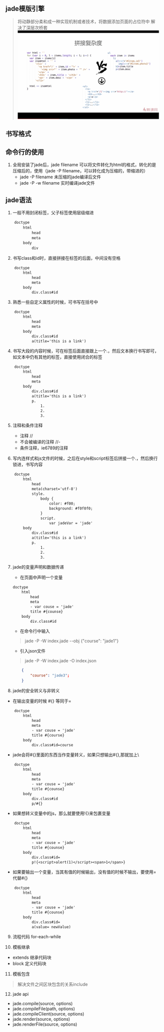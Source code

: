 ## jade模版引擎
> 将动静部分柔和成一种实现机制或者技术，将数据添加页面的占位符中
> 解决了深层次桥套
![](../../image/jade/jade.png)
## 书写格式

## 命令行的使用
1. 全局安装了jade后，jade filename 可以将文件转化为html的格式，转化的是压缩后的，使用（jade -P filename，可以转化成为压缩的，带缩进的）
	+ jade -P filename 未压缩的jade编译后文件
	+ jade -P -w filename 实时编译jade文件

## jade语法
1. 一般不用封闭标签，父子标签使用层级缩进
```html
	doctype
		html
			head
			meta
		body
			div
```
2. 书写class和id时，直接拼接在标签的后面，中间没有空格
```jade
	doctype
		html
			head
			meta
		body
			div.class#id
```
3. 熟悉一些自定义属性的时候，可书写在括号中
```jade
	doctype
		html
			head
			meta
		body
			div.class#id
			a(title='this is a link')
```
4. 书写大段的内容时候，可在标签后面直接跟上一个.，然后文本换行书写即可，如文本中仍有其他的标签，直接使用闭合的标签
```jade
	doctype
		html
			head
			meta
		body
			div.class#id
			a(title='this is a link')
			p.
				1. 
				2.
				3.
```
5. 注释和条件注释
	+ 注释 // 
	+ 不会被编译的注释 //-
	+ 条件注释，ie6789的注释
		<!-- [if IE 8]html(class=ie8)[ end if] -->

6. 写内连样式和js文件的时候，之后在style和script标签后拼接一个.，然后换行锁进，书写内容
```jade
	doctype
		html
			head
			meta(charset='utf-8')
			style.
				body {
					color: #f00;
					background: #f0f0f0;
				}
				script.
					var jadeVar = 'jade'
		body
			div.class#id
			a(title='this is a link')
			p.
				1. 
				2.
				3.
```

7. jade的变量声明和数据传递
	+ 在页面中声明一个变量
	```jade
	doctype
		html
			head
			meta
			- var couse = 'jade'
			title #{counse}
		body
			div.class#id
	```
	+ 在命令行中输入
	> jade -P -W index.jade --obj {"course": "jade1"}
	+ 引入json文件
	> jade -P -W index.jade -O index.json
	```json
		{
			"course": "jade3";
		}
	```

8. jade的安全转义与非转义
+ 在输出变量的时候 #{} 等同于=
```jade
	doctype
		html
			head
			meta
			- var couse = 'jade'
			title #{course}
		body
			div.class#id=course
```
+ jade会将#{}里面的东西当作变量转义，如果只想输出#{},那就加上\
```jade
	doctype
		html
			head
			meta
			- var couse = 'jade'
			title #{counse}
		body
			div.class#id
			p/#{}
```
+ 如果想转义变量中的js，那么就要使用!{}来包裹变量
```jade
	doctype
		html
			head
			meta
			- var couse = 'jade'
			title #{counse}
		body
			div.class#id=
			p!{<script>alert(1)</script><span>1</span>}
```
+ 如果要输出一个变量，当其有值的时候输出，没有值的时候不输出，要使用=代替#{}
```jade
	doctype
		html
			head
			meta
			- var couse = 'jade'
			title #{counse}
		body
			div.class#id=
			a(value= newValue)
```

9. 流程代码 for-each-while

10. 模板继承
+ extends 继承代码块
+ block 定义代码块

11. 模板包含
> 解决文件之间区块包含的关系include

12. jade api
+ jade.compile(source, options)
+ jade.compileFile(path, options)
+ jade.compileClient(source, options)
+ jade.render(source, options)
+ jade.renderFile(source, options)

















